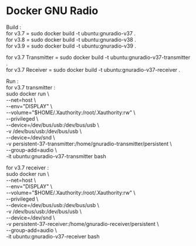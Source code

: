 # Docker GNU Radio

Build :  
for v3.7 = sudo docker build -t ubuntu:gnuradio-v37 .  
for v3.8 = sudo docker build -t ubuntu:gnuradio-v38 .  
for v3.9 = sudo docker build -t ubuntu:gnuradio-v39 .  

for v3.7 Transmitter = sudo docker build -t ubuntu:gnuradio-v37-transmitter .  
for v3.7 Receiver = sudo docker build -t ubuntu:gnuradio-v37-receiver .  

Run :  
for v3.7 transmitter :  
sudo docker run \  
--net=host \  
--env="DISPLAY" \  
--volume="$HOME/.Xauthority:/root/.Xauthority:rw" \  
--privileged \  
--device=/dev/bus/usb:/dev/bus/usb \  
-v /dev/bus/usb:/dev/bus/usb \  
--device=/dev/snd \  
-v persistent-37-transmitter:/home/gnuradio-transmitter/persistent \  
--group-add=audio \  
-it ubuntu:gnuradio-v37-transmitter bash  

for v3.7 receiver :  
sudo docker run \  
--net=host \  
--env="DISPLAY" \  
--volume="$HOME/.Xauthority:/root/.Xauthority:rw" \  
--privileged \  
--device=/dev/bus/usb:/dev/bus/usb \  
-v /dev/bus/usb:/dev/bus/usb \  
--device=/dev/snd \  
-v persistent-37-receiver:/home/gnuradio-receiver/persistent \  
--group-add=audio \  
-it ubuntu:gnuradio-v37-receiver bash
